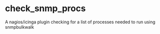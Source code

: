 check_snmp_procs
================

A nagios/icinga plugin checking for a list of processes needed to run using snmpbulkwalk
